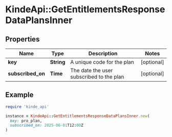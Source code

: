 # KindeApi::GetEntitlementsResponseDataPlansInner

## Properties

| Name | Type | Description | Notes |
| ---- | ---- | ----------- | ----- |
| **key** | **String** | A unique code for the plan | [optional] |
| **subscribed_on** | **Time** | The date the user subscribed to the plan | [optional] |

## Example

```ruby
require 'kinde_api'

instance = KindeApi::GetEntitlementsResponseDataPlansInner.new(
  key: pro_plan,
  subscribed_on: 2025-06-01T12:00Z
)
```

